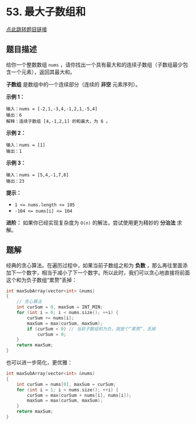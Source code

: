 # 53. 最大子数组和

[点此跳转题目链接](https://leetcode.cn/problems/maximum-subarray/description/)

## 题目描述

给你一个整数数组 `nums` ，请你找出一个具有最大和的连续子数组（子数组最少包含一个元素），返回其最大和。



**子数组** 是数组中的一个连续部分（连续的 **非空** 元素序列）。



**示例 1：**

```
输入：nums = [-2,1,-3,4,-1,2,1,-5,4]
输出：6
解释：连续子数组 [4,-1,2,1] 的和最大，为 6 。
```

**示例 2：**

```
输入：nums = [1]
输出：1
```

**示例 3：**

```
输入：nums = [5,4,-1,7,8]
输出：23
```

 

**提示：**

- `1 <= nums.length <= 105`
- `-104 <= nums[i] <= 104`

 

**进阶：** 如果你已经实现复杂度为 `O(n)` 的解法，尝试使用更为精妙的 **分治法** 求解。



## 题解

经典的贪心算法。在遍历过程中，如果当前子数组之和为 **负数** ，那么再往里面添加下一个数字，相当于减小了下一个数字。所以此时，我们可以贪心地直接将前面这个和为负子数组“累赘”丢掉：

```cpp
int maxSubArray(vector<int> &nums)
{
    // 贪心算法
    int curSum = 0, maxSum = INT_MIN;
    for (int i = 0; i < nums.size(); ++i) {
        curSum += nums[i];
        maxSum = max(curSum, maxSum);
        if (curSum < 0) // 当前子数组和为负，就是个“累赘”，丢掉
            curSum = 0; 
    }
    return maxSum;
}
```

也可以进一步简化，更优雅：

```cpp
int maxSubArray(vector<int> &nums)
{
    int curSum = nums[0], maxSum = curSum;
    for (int i = 1; i < nums.size(); ++i) {
        curSum = max(curSum + nums[i], nums[i]);
        maxSum = max(curSum, maxSum);
    }
    return maxSum;
}
```

